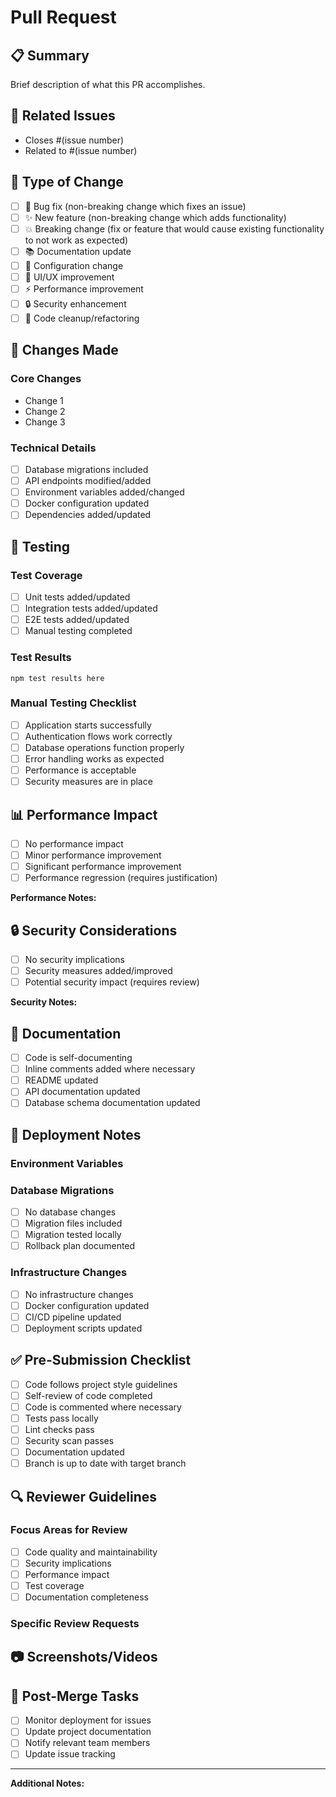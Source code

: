# Pull Request

## 📋 Summary
Brief description of what this PR accomplishes.

## 🔗 Related Issues
- Closes #(issue number)
- Related to #(issue number)

## 🧪 Type of Change
- [ ] 🐛 Bug fix (non-breaking change which fixes an issue)
- [ ] ✨ New feature (non-breaking change which adds functionality)
- [ ] 💥 Breaking change (fix or feature that would cause existing functionality to not work as expected)
- [ ] 📚 Documentation update
- [ ] 🔧 Configuration change
- [ ] 🎨 UI/UX improvement
- [ ] ⚡ Performance improvement
- [ ] 🔒 Security enhancement
- [ ] 🧹 Code cleanup/refactoring

## 🚀 Changes Made
### Core Changes
- Change 1
- Change 2
- Change 3

### Technical Details
- [ ] Database migrations included
- [ ] API endpoints modified/added
- [ ] Environment variables added/changed
- [ ] Docker configuration updated
- [ ] Dependencies added/updated

## 🧪 Testing
### Test Coverage
- [ ] Unit tests added/updated
- [ ] Integration tests added/updated
- [ ] E2E tests added/updated
- [ ] Manual testing completed

### Test Results
```
npm test results here
```

### Manual Testing Checklist
- [ ] Application starts successfully
- [ ] Authentication flows work correctly
- [ ] Database operations function properly
- [ ] Error handling works as expected
- [ ] Performance is acceptable
- [ ] Security measures are in place

## 📊 Performance Impact
- [ ] No performance impact
- [ ] Minor performance improvement
- [ ] Significant performance improvement
- [ ] Performance regression (requires justification)

**Performance Notes:**
<!-- Add any performance-related notes or benchmark results -->

## 🔒 Security Considerations
- [ ] No security implications
- [ ] Security measures added/improved
- [ ] Potential security impact (requires review)

**Security Notes:**
<!-- Add any security-related notes or considerations -->

## 📖 Documentation
- [ ] Code is self-documenting
- [ ] Inline comments added where necessary
- [ ] README updated
- [ ] API documentation updated
- [ ] Database schema documentation updated

## 🚀 Deployment Notes
### Environment Variables
<!-- List any new environment variables that need to be configured -->

### Database Migrations
- [ ] No database changes
- [ ] Migration files included
- [ ] Migration tested locally
- [ ] Rollback plan documented

### Infrastructure Changes
- [ ] No infrastructure changes
- [ ] Docker configuration updated
- [ ] CI/CD pipeline updated
- [ ] Deployment scripts updated

## ✅ Pre-Submission Checklist
- [ ] Code follows project style guidelines
- [ ] Self-review of code completed
- [ ] Code is commented where necessary
- [ ] Tests pass locally
- [ ] Lint checks pass
- [ ] Security scan passes
- [ ] Documentation updated
- [ ] Branch is up to date with target branch

## 🔍 Reviewer Guidelines
### Focus Areas for Review
- [ ] Code quality and maintainability
- [ ] Security implications
- [ ] Performance impact
- [ ] Test coverage
- [ ] Documentation completeness

### Specific Review Requests
<!-- Any specific areas you'd like reviewers to focus on -->

## 📷 Screenshots/Videos
<!-- Add screenshots or videos if applicable, especially for UI changes -->

## 🎯 Post-Merge Tasks
- [ ] Monitor deployment for issues
- [ ] Update project documentation
- [ ] Notify relevant team members
- [ ] Update issue tracking

---

**Additional Notes:**
<!-- Any additional information that would be helpful for reviewers -->